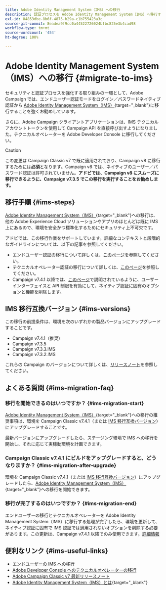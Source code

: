 ```yaml
---
title: Adobe Identity Management System（IMS）への移行
description: 認証プロセスを Adobe Identity Management System（IMS）へ移行する方法を学ぶ
exl-id: 84853dbe-8b6f-4875-b29a-c1b755423a3c
source-git-commit: 8eadea9f9cc0a44522726024bfbc825e3b4cad98
workflow-type: tm+mt
source-wordcount: '454'
ht-degree: 100%

---
```


# Adobe Identity Management System（IMS）への移行 {#migrate-to-ims}

セキュリティと認証プロセスを強化する取り組みの一環として、Adobe Campaign では、エンドユーザー認証モードをログイン／パスワードネイティブ認証から [Adobe Identity Management System（IMS）](https://helpx.adobe.com/jp/enterprise/using/identity.html){target="_blank"}に移行することを強くお勧めしています。

さらに、Adobe Campaign クライアントアプリケーションは、IMS テクニカルアカウントトークンを使用して Campaign API を直接呼び出すようになりました。テクニカルオペレーターを Adobe Developer Console に移行してください。

>[!CAUTION]
>
>この変更は Campaign Classic v7 で既に適用されており、Campaign v8 に移行するためには&#x200B;**必須**&#x200B;となります。Campaign v8 では、ネイティブのユーザー／パスワード認証は許可されていません。**アドビでは、Campaign v8 にスムーズに移行できるように、Campaign v7.3.5 でこの移行を実行することをお勧めします。**
>

## 移行手順 {#ims-steps}

[Adobe Identity Management System（IMS）](https://helpx.adobe.com/jp/enterprise/using/identity.html){target="_blank"}への移行は、他の Adobe Experience Cloud ソリューションやアプリのほとんどは既に IMS 上にあるので、環境を安全かつ標準化するためにセキュリティ上不可欠です。

アドビでは、この移行作業をサポートしています。詳細なコンテキストと段階的なガイドラインについては、以下の記事を参照してください。

* エンドユーザー認証の移行について詳しくは、[このページ](migrate-users-to-ims.md)を参照してください。
* テクニカルオペレーター認証の移行について詳しくは、[このページ](ims-migration.md)を参照してください。
* Campaign v7.4.1 以降では、[このページ](impact-ims-migration.md)で説明されているように、ユーザーインターフェイスと API 制限を有効にして、ネイティブ認証に固有のオプションと機能を削除します。


## IMS 移行互換バージョン {#ims-versions}

この移行の前提条件は、環境を次のいずれかの製品バージョンにアップグレードすることです。

* Campaign v7.4.1（推奨）
* Campaign v7.3.5
* Campaign v7.3.3.IMS
* Campaign v7.3.2.IMS

これらの Campaign のバージョンについて詳しくは、[リリースノート](../../rn/using/latest-release.md)を参照してください。

## よくある質問 {#ims-migration-faq}

### 移行を開始できるのはいつですか？ {#ims-migration-start}

[Adobe Identity Management System（IMS）](https://helpx.adobe.com/jp/enterprise/using/identity.html){target="_blank"}への移行の推奨事項は、環境を Campaign Classic v7.4.1（または [IMS 移行互換バージョン](#ims-versions)）にアップグレードすることです。

最新バージョンにアップグレードしたら、ステージング環境で IMS への移行を開始し、それに応じて実稼動環境を計画できます。

### Campaign Classic v7.4.1 にビルドをアップグレードすると、どうなりますか？ {#ims-migration-after-upgrade}

環境を Campaign Classic v7.4.1（または [IMS 移行互換バージョン](#ims-versions)）にアップグレードしたら、[Adobe Identity Management System（IMS）](https://helpx.adobe.com/jp/enterprise/using/identity.html){target="_blank"}への移行を開始できます。

### 移行が完了するのはいつですか？ {#ims-migration-end}

エンドユーザーの移行とテクニカルオペレーターを Adobe Identity Management System（IMS）に移行する処理が完了したら、環境を更新して、ネイティブ認証に固有で IMS 認証では適用されないオプションを削除する必要があります。この更新は、Campaign v7.4.1 以降でのみ使用できます。[詳細情報](impact-ims-migration.md)



## 便利なリンク {#ims-useful-links}

* [エンドユーザーの IMS への移行](migrate-users-to-ims.md)
* [Adobe Developer Console へのテクニカルオペレーターの移行](ims-migration.md)
* [Adobe Campaign Classic v7 最新リリースノート](../../rn/using/latest-release.md)
* [Adobe Identity Management System（IMS）とは](https://helpx.adobe.com/jp/enterprise/using/identity.html){target="_blank"}
